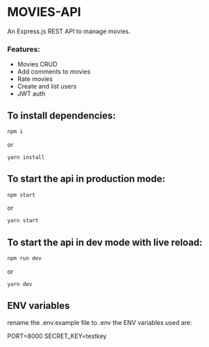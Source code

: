 # MOVIES-API
An Express.js REST API to manage movies.

### Features:
- Movies CRUD
- Add comments to movies
- Rate movies
- Create and list users
- JWT auth

## To install dependencies:
```bash
npm i
```
or
```bash
yarn install
```

## To start the api in production mode:
```bash
npm start
```
or
```bash
yarn start
```

## To start the api in dev mode with live reload:
```bash
npm run dev
```
or
```bash
yarn dev
```

## ENV variables
rename the .env.example file to .env
the ENV variables used are:

PORT=8000
SECRET_KEY=testkey